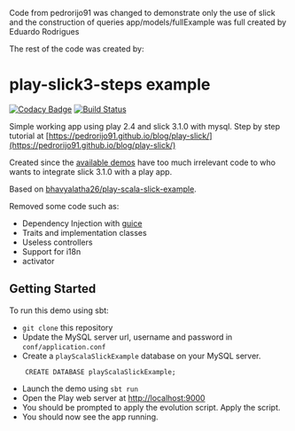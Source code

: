 Code from pedrorijo91 was changed to demonstrate only the use of slick and the construction of queries
app/models/fullExample was full created by Eduardo Rodrigues



The rest of the code was created by:

# play-slick3-steps example
[![Codacy Badge](https://api.codacy.com/project/badge/grade/740e586f17964c779ce3c146c272c560)](https://www.codacy.com)
[![Build Status](https://travis-ci.org/pedrorijo91/play-slick3-steps.svg)](https://travis-ci.org/pedrorijo91/play-slick3-steps)

Simple working app using play 2.4 and slick 3.1.0 with mysql. Step by step tutorial at [https://pedrorijo91.github.io/blog/play-slick/](https://pedrorijo91.github.io/blog/play-slick/)

Created since the [available demos](https://github.com/playframework/play-slick/tree/master/samples) have too much irrelevant code to who wants to integrate slick 3.1.0 with a play app.

Based on [bhavyalatha26/play-scala-slick-example](https://github.com/bhavyalatha26/play-scala-slick-example).

Removed some code such as:

* Dependency Injection with [guice](https://github.com/google/guice)
* Traits and implementation classes
* Useless controllers
* Support for i18n
* activator

## Getting Started

To run this demo using sbt:

 * `git clone` this repository
 * Update the MySQL server url, username and password in `conf/application.conf`
 * Create a `playScalaSlickExample` database on your MySQL server.

```mysql
    CREATE DATABASE playScalaSlickExample;
```

 * Launch the demo using `sbt run`
 * Open the Play web server at <http://localhost:9000>
 * You should be prompted to apply the evolution script. Apply the script.
 * You should now see the app running.
